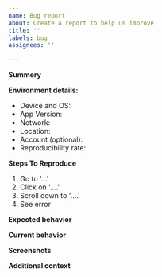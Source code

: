 ```yaml
---
name: Bug report
about: Create a report to help us improve
title: ''
labels: bug
assignees: ''

---
```


**Summery**


**Environment details:**
 - Device and OS: 
 - App Version: 
 - Network: 
 - Location:
 - Account (optional):
 - Reproducibility rate:


**Steps To Reproduce**
1. Go to '...'
2. Click on '....'
3. Scroll down to '....'
4. See error

**Expected behavior**


**Current behavior**


**Screenshots**


**Additional context**
